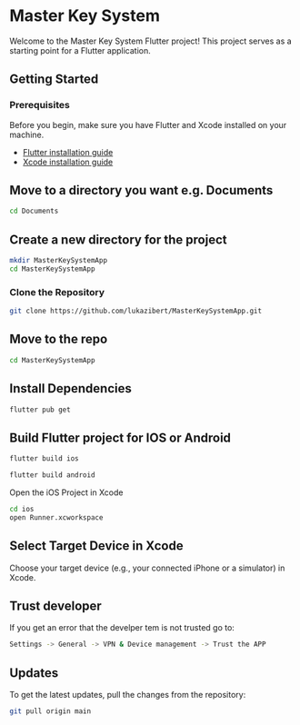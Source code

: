# Master Key System

Welcome to the Master Key System Flutter project! This project serves as a starting point for a Flutter application.

## Getting Started

### Prerequisites

Before you begin, make sure you have Flutter and Xcode installed on your machine.

- [Flutter installation guide](https://flutter.dev/docs/get-started/install)
- [Xcode installation guide](https://developer.apple.com/xcode/)

## Move to a directory you want e.g. Documents

````bash
cd Documents
````

## Create a new directory for the project

````bash
mkdir MasterKeySystemApp
cd MasterKeySystemApp
````

### Clone the Repository

```bash
git clone https://github.com/lukazibert/MasterKeySystemApp.git
````

## Move to the repo

````bash
cd MasterKeySystemApp
````

## Install Dependencies

````bash
flutter pub get
````

## Build Flutter project for IOS or Android

````bash
flutter build ios
````

````bash
flutter build android
````

Open the iOS Project in Xcode

````bash
cd ios
open Runner.xcworkspace
````

## Select Target Device in Xcode
Choose your target device (e.g., your connected iPhone or a simulator) in Xcode.

## Trust developer
If you get an error that the develper tem is not trusted go to:

````bash
Settings -> General -> VPN & Device management -> Trust the APP
````

## Updates

To get the latest updates, pull the changes from the repository:

````bash
git pull origin main
````
